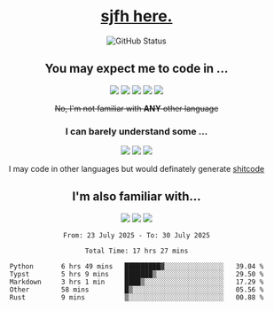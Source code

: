 <div align="center">

  <h1><a href="https://sjfh.top/">sjfh here.</a></h1>

  <img src="https://github-readme-stats.vercel.app/api?username=sjfhsjfh&show_icons=true&theme=dark&rank_icon=github&show=reviews,discussions_started,discussions_answered,prs_merged,prs_merged_percentage" alt="GitHub Status">

  <!-- ![Top Langs](https://github-readme-stats.vercel.app/api/top-langs/?username=sjfhsjfh&theme=dark) -->

  <br/>

  <h2>You may expect me to code in ...</h2>

  <img src="https://img.shields.io/badge/-Scratch-4D97FF?style=flat&logo=Scratch&logoColor=ffffff">
  <img src="https://img.shields.io/badge/-Rust-9A7B63?style=flat&logo=Rust&logoColor=ffffff">
  <img src="https://img.shields.io/badge/-JavaScript-F7DF1E?style=flat&logo=JavaScript&logoColor=ffffff">
  <img src="https://img.shields.io/badge/-Python-3776AB?style=flat&logo=Python&logoColor=ffffff">
  <img src="https://img.shields.io/badge/-Typst-239DAD?style=flat&logo=Typst&logoColor=ffffff">

  <del>No, I'm not familiar with <b>ANY</b> other language</del>

  <h3>I can barely understand some ...</h3>

  <img src="https://img.shields.io/badge/-LaTeX-008080?style=flat&logo=LaTeX&logoColor=ffffff">
  <img src="https://img.shields.io/badge/-TypeScript-3178C6?style=flat&logo=TypeScript&logoColor=ffffff">
  <img src="https://img.shields.io/badge/-C++-00599C?style=flat&logo=C%2B%2B&logoColor=ffffff">

  I may code in other languages but would definately generate <a href="https://github.com/trekhleb/state-of-the-art-shitcode">shitcode</a>

  <h2>I'm also familiar with...</h2>

  <img src="https://img.shields.io/badge/-Vue-4FC08D?style=flat&logo=vuedotjs&logoColor=ffffff">
  <img src="https://img.shields.io/badge/-TailwindCSS-06B6D4?style=flat&logo=tailwindcss&logoColor=ffffff">
  <img src="https://img.shields.io/badge/-PostgreSQL-4169E1?style=flat&logo=postgresql&logoColor=ffffff">

<!--START_SECTION:wakatime-->

```typc
From: 23 July 2025 - To: 30 July 2025

Total Time: 17 hrs 27 mins

Python       6 hrs 49 mins   █████████▓░░░░░░░░░░░░░░░   39.04 %
Typst        5 hrs 9 mins    ███████▒░░░░░░░░░░░░░░░░░   29.50 %
Markdown     3 hrs 1 min     ████▒░░░░░░░░░░░░░░░░░░░░   17.29 %
Other        58 mins         █▒░░░░░░░░░░░░░░░░░░░░░░░   05.56 %
Rust         9 mins          ▒░░░░░░░░░░░░░░░░░░░░░░░░   00.88 %
```

<!--END_SECTION:wakatime-->

</div>
